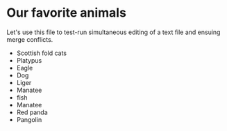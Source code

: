 # Our favorite animals

Let's use this file to test-run simultaneous editing of a text file and ensuing merge conflicts.

- Scottish fold cats
- Platypus
- Eagle
- Dog
- Liger
- Manatee
- fish
- Manatee
- Red panda
- Pangolin
